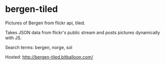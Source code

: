 # bergen-tiled
Pictures of Bergen from flickr api, tiled. 

Takes JSON data from flickr's public stream and posts pictures dynamically with JS. 

Search terms: bergen, norge, sol 


Hosted: http://bergen-tiled.bitballoon.com/
